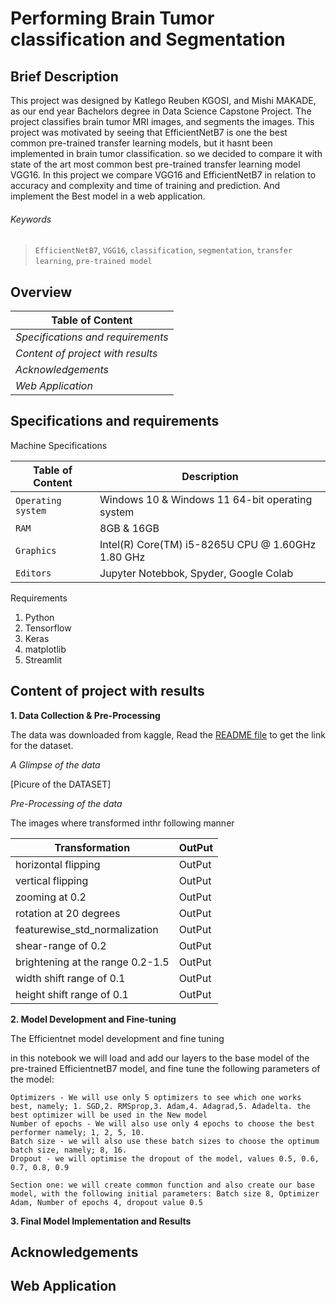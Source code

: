 # Performing Brain Tumor classification and Segmentation

## Brief Description

This project was designed by Katlego Reuben KGOSI, and Mishi MAKADE, as our end year Bachelors degree in Data Science Capstone Project. The project classifies brain tumor MRI images, and segments the images. This project was motivated by seeing that EfficientNetB7 is one the best common pre-trained transfer learning models, but it hasnt been implemented in brain tumor classification. so we decided to compare it with state of the art most common best pre-trained transfer learning model VGG16. In this project we compare VGG16 and EfficientNetB7 in relation to accuracy and complexity and time of training and prediction. And implement the Best model in a web application.

###### _Keywords_
> `EfficientNetB7`, `VGG16`, `classification`,  `segmentation`, `transfer learning`, `pre-trained model`

## Overview

| **Table of Content**              | 
| --------------------------------- | 
| _Specifications and requirements_ | 
| _Content of project with results_ | 
| _Acknowledgements_                | 
| _Web Application_                 | 

## Specifications and requirements

Machine Specifications

| **Table of Content**   |   **Description**                                   |
| ---------------------- |  -------------------------------------------------- |
| `Operating system`     | Windows 10 & Windows 11 64-bit operating system     |
| `RAM`                  | 8GB & 16GB                                          |
| `Graphics`             | Intel(R) Core(TM) i5-8265U CPU @ 1.60GHz   1.80 GHz |
| `Editors`              | Jupyter Notebbok, Spyder, Google Colab              |

Requirements

1. Python
2. Tensorflow
3. Keras
4. matplotlib
5. Streamlit

## Content of project with results

**1. Data Collection & Pre-Processing**

The data was downloaded from kaggle, Read the [README file](Documents/README.md) to get the link for the dataset.

_A Glimpse of the data_

[Picure of the DATASET]

_Pre-Processing of the data_

The images where transformed inthr following manner

| **Transformation**               |   **OutPut**                                  |
| -------------------------------- |  -------------------------------------------- |
| horizontal flipping              |   OutPut                                      |
| vertical flipping                |   OutPut                                      |
| zooming at 0.2                   |   OutPut                                      |
| rotation at 20 degrees           |   OutPut                                      |
| featurewise_std_normalization    |   OutPut                                      |
| shear-range of 0.2               |   OutPut                                      |
| brightening at the range 0.2-1.5 |   OutPut                                      |
| width shift range of 0.1         |   OutPut                                      |
| height shift range of 0.1        |   OutPut                                      |


**2. Model Development and Fine-tuning**

The Efficientnet model development and fine tuning

in this notebook we will load and add our layers to the base model of the pre-trained EfficientnetB7 model, and fine tune the following parameters of the model:

    Optimizers - We will use only 5 optimizers to see which one works best, namely; 1. SGD,2. RMSprop,3. Adam,4. Adagrad,5. Adadelta. the best optimizer will be used in the New model
    Number of epochs - We will also use only 4 epochs to choose the best performer namely; 1, 2, 5, 10.
    Batch size - we will also use these batch sizes to choose the optimum batch size, namely; 8, 16.
    Dropout - we will optimise the dropout of the model, values 0.5, 0.6, 0.7, 0.8, 0.9

    Section one: we will create common function and also create our base model, with the following initial parameters: Batch size 8, Optimizer Adam, Number of epochs 4, dropout value 0.5

**3. Final Model Implementation and Results**


## Acknowledgements

## Web Application
